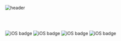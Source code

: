 ![header](https://capsule-render.vercel.app/api?type=waving&color=gradient&height=250&section=header&text=HELLO&fontSize=70&fontAlignY=50&animation=twinkling)

<!--
**LKR1234/LKR1234** is a ✨ _special_ ✨ repository because its `README.md` (this file) appears on your GitHub profile.

Here are some ideas to get you started:

- 🔭 I’m currently working on ...
- 🌱 I’m currently learning ...
- 👯 I’m looking to collaborate on ...
- 🤔 I’m looking for help with ...
- 💬 Ask me about ...
- 📫 How to reach me: ...
- 😄 Pronouns: ...
- ⚡ Fun fact: ...
-->









<br><br><br>![iOS badge](https://img.shields.io/badge/-AutoCAD-green)   ![iOS badge](https://img.shields.io/badge/-Teaching1-yellowgreen)  ![iOS badge](https://img.shields.io/badge/-C%20%20%20-orange)   ![iOS badge](https://img.shields.io/badge/-C%2B%2B%20%20-red)
    
